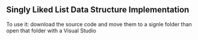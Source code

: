 <h2>Singly Liked List Data Structure Implementation</h2>
<p>To use it: download the source code and move them to a signle folder than open that folder with a Visual Studio</p>
